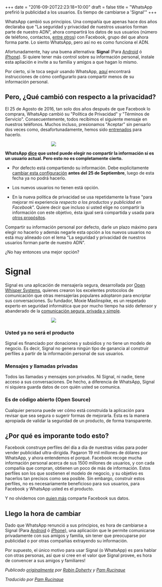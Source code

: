 +++
date = "2016-09-20T22:23:18+10:00"
draft = false
title = "WhatsApp prefirió la publicidad a los usuarios. Es tiempo de cambiarse a 'Signal'"
+++

WhatsApp cambió sus principios. Una compañía que apenas hace dos años declaraba que "La seguridad y privacidad de nuestros usuarios forman parte de nuestro ADN", ahora compartirá los datos de sus usuarios (número de teléfono, contactos, [entre otros](https://www.whatsapp.com/legal/#privacy-policy-information-we-collect)) con Facebook, grupo del que ahora forma parte. Lo siento WhatsApp, pero así no es como funciona el ADN.

Afortunadamente, hay una buena alternativa: **Signal** (Para [Android](https://play.google.com/store/apps/details?id=org.thoughtcrime.securesms) ó [iPhone](https://itunes.apple.com/us/app/signal-private-messenger/id874139669)). Si quiere tener más control sobre su información personal, instale esta apliación e invite a su familia y amigos a que hagan lo mismo.

Por cierto, si le toca seguir usando WhatsApp, [aquí](https://medium.com/@thegrugq/operational-whatsapp-on-ios-ce9a4231a034#.8hw8ec6ob) encontrará instrucciones de cómo configurarlo para compartir menos de su información personal.

## Pero, ¿Qué cambió con respecto a la privacidad?

El 25 de Agosto de 2016, tan solo dos años después de que Facebook lo comprara, WhatsApp cambió su "Política de Privacidad" y "Términos de Servicio". Consecuentemente, todos recibimos el siguiente mensaje en nuestros teléfonos. Muchos incluso, presionamos "Aceptar" sin pensarlo dos veces como, desafortunadamente, hemos sido [entrenados](http://darkpatterns.org/) para hacerlo.

<img src="/images/whatsapp-es.jpg" style="max-width:200px; margin-left:auto; margin-right:auto; display:block;" />

**WhatsApp [dice](https://www.whatsapp.com/faq/es/general/28030011) que usted puede elegir no compartir la información si es un usuario actual. Pero esto no es completamente cierto.**

* Por defecto está compartiendo su información. Debe explicitamente [cambiar esta configuración](https://www.whatsapp.com/faq/general/26000016) **antes del 25 de Septiembre**, luego de esta fecha ya no podrá hacerlo.

* Los nuevos usuarios no tienen está opción.

* En la nueva política de privacidad se usa repetidamente la frase "para mejorar mi experiencia _respecto a los productos y publicidad en Facebook_". Quiere decir que incluso si usted elige no compartir la información con este objetivo, ésta igual será compartida y usada para [otros propósitos](https://www.whatsapp.com/faq/en/general/28030011).

Compartir su información personal por defecto, darle un plazo máximo para elegir no hacerlo y además negarle esta opción a los nuevos usuarios no está muy alineado con el lema "La seguridad y privacidad de nuestros usuarios forman parte de nuestro ADN".

¿No hay entonces una mejor opción?

# Signal

Signal es una aplicación de mensajería segura, desarrollada por [Open Whisper Systems](https://en.wikipedia.org/wiki/Open_Whisper_Systems), quienes crearon los excelentes protocolos de comunicación que otras mensajerías populares adoptaron para encriptar sus conversaciones. Su fundador, Moxie Maslinspike, es un respetado experto en seguridad informática que por mucho tiempo ha sido defensor y abanderado de la [comunicación segura, privada y simple]((https://vimeo.com/124887048)).

<img src="/images/signal.png" style="max-width:200px; margin-left:auto; margin-right:auto; display:block;" />

### Usted ya no será el producto

Signal es financiado por donaciones y subsidios y no tiene un modelo de negocio. Es decir, Signal no genera ningún tipo de ganancia al construir perfiles a partir de la información personal de sus usuarios.

### Mensajes y llamadas privadas

Todos las llamadas y mensajes son privados. Ni Signal, ni nadie, tiene acceso a sus conversaciones. De hecho, a diferencia de WhatsApp, Signal ni siquiera guarda datos de con quién usted se comunica.

### Es de código abierto (Open Source)

Cualquier persona puede ver cómo está construida la aplicación para revisar que sea segura o sugerir formas de mejorarla. Ésta es la manera apropiada de validar la seguridad de un producto, de forma transparente.

## ¿Por qué es imporante todo esto?

Facebook construye perfiles del día a día de nuestras vidas para poder vender publicidad ultra-dirigida. Pagaron 19 mil millones de dólares por WhatsApp, y ahora entendemos el porqué. Facebook recoge mucha información personal acerca de sus 1500 millones de usuarios, y con cada compañía que compran, obtienen un poco de más de información. Estos perfiles son los que sostienen el modelo de negocio, y su objetivo es hacerlos tan precisos como sea posible. Sin embargo, construir estos perfiles, no es necesariamente beneficioso para sus usuarios, para Facebook y WhatsApp usted es el producto.

Y no olvidemos con [quien más](https://es.wikipedia.org/wiki/PRISM) comparte Facebook sus datos.

## Llego la hora de cambiar

Dado que WhatsApp renunció a sus principios, es hora de cambiarse a Signal (Para [Android](https://play.google.com/store/apps/details?id=org.thoughtcrime.securesms) ó [iPhone](https://itunes.apple.com/us/app/signal-private-messenger/id874139669)), una aplicación que le permite comunicarse privadamente con sus amigos y familia, sin tener que preocuparse por publicidad o por otras compañías extrayendo su información.

Por supuesto, el único motivo para usar Signal (o WhatsApp) es para hablar con otras personas, así que si cree en el valor que Signal provee, es hora de convencer a sus amigos y familiares!

*Publicado [originalmente](/post/whatsapp.html) por [Robin Doherty](https://robindoherty.com) y [Pam Rucinque](https://pamrucinque.com)*

*Traducido por [Pam Rucinque](https://pamrucinque.com)*